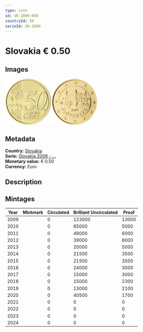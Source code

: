 ```yaml
---
type: coin
id: SK-2009-050
countryId: SK
serieId: SK-2009
---
```


# Slovakia € 0.50

## Images

<img src="../../../Images/common-2007-050.webp" height="150" alt="Front image"><img src="Images/slovakia-2009-050.webp" height="150" alt="Back image">

## Metadata

**Country:** [Slovakia](../index.md)\
**Serie:** [Slovakia 2009 - ...](index.md)\
**Monetary value:** € 0.50\
**Currency:** Euro

## Description

## Mintages

| Year | Mintmark | Circulated | Brilliant Uncirculated | Proof |
| ---- | -------- | ---------- | ---------------------- | ----- |
| 2009 |          | 0          | 123000                 | 13000 |
| 2010 |          | 0          | 65000                  | 5000  |
| 2011 |          | 0          | 49000                  | 6000  |
| 2012 |          | 0          | 39000                  | 6000  |
| 2013 |          | 0          | 20000                  | 5000  |
| 2014 |          | 0          | 21500                  | 3500  |
| 2015 |          | 0          | 21500                  | 3500  |
| 2016 |          | 0          | 24000                  | 3000  |
| 2017 |          | 0          | 15000                  | 3000  |
| 2018 |          | 0          | 15000                  | 2300  |
| 2019 |          | 0          | 13000                  | 2100  |
| 2020 |          | 0          | 40500                  | 1700  |
| 2021 |          | 0          | 0                      | 0     |
| 2022 |          | 0          | 0                      | 0     |
| 2023 |          | 0          | 0                      | 0     |
| 2024 |          | 0          | 0                      | 0     |

